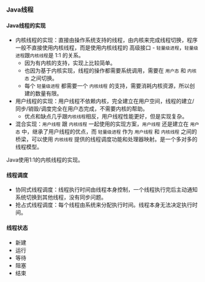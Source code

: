 ### Java线程

#### Java线程的实现

- 内核线程的实现：直接由操作系统支持的线程，由内核来完成线程切换，程序一般不直接使用内核线程，而是使用内核线程的 高级接口 - `轻量级进程`，`轻量级进程`跟`内核线程`是 1:1 的关系。
  - 因为有内核的支持，实现上比较简单。
  - 也因为基于内核实现，线程的操作都需要系统调用，需要在 `用户态` 和 `内核态` 之间切换。
  - 每个 `轻量级进程` 都需要一个 `内核线程` 的支持，需要消耗内核资源，所以创建的数量有限。
- 用户线程的实现：用户线程不依赖内核，完全建立在用户空间，线程的建立/同步/销毁/调度完全在用户态完成，不需要内核的帮助。
  - 优点和缺点几乎跟`内核线程`相反，用户线程性能更好，但是实现复杂。
- 混合实现：`用户线程` 跟 `内核线程` 一起使用的实现方案，`用户线程` 还是建立在 `用户态` 中，继承了用户线程的优点，而 `轻量级进程` 作为 `用户线程` 和 `内核线程` 之间的桥梁，可以使用 `内核线程`
  提供的线程调度功能和处理器映射。是一个多对多的线程模型。

Java使用1:1的内核线程的实现。

#### 线程调度

- 协同式线程调度：线程执行时间由线程本身控制，一个线程执行完后主动通知系统切换到其他线程，没有同步问题。
- 抢占式线程调度：每个线程由系统来分配执行时间。线程本身无法决定执行时间。

#### 线程状态

- 新建
- 运行
- 等待
- 阻塞
- 结束







